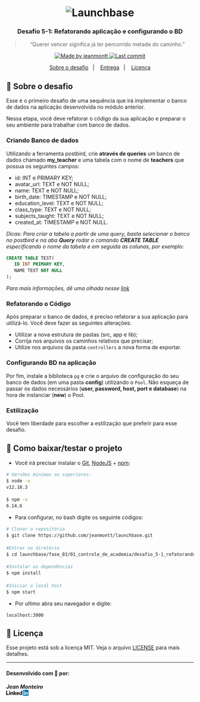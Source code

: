 <h1 align="center">
    <img alt="Launchbase" src="https://storage.googleapis.com/golden-wind/bootcamp-launchbase/logo.png" width="400px" />
</h1>

<h3 align="center">
  Desafio 5-1: Refatorando aplicação e configurando o BD
</h3>

<blockquote align="center">“Querer vencer significa já ter percorrido metade do caminho.”</blockquote>

<p align="center">

  <a href="https://github.com/jeanmontt">
    <img alt="Made by jeanmontt" src="https://img.shields.io/badge/made%20by-jeanmontt-blue">
  </a>

  <a href="https://github.com/jeanmontt/launchbase/commits/master" >
    <img alt="Last commit" src="https://img.shields.io/github/last-commit/jeanmontt/launchbase">
  </a>

</p>

<p align="center">
  <a href="#rocket-sobre-o-desafio">Sobre o desafio</a>&nbsp;&nbsp;&nbsp;|&nbsp;&nbsp;&nbsp;
  <a href="#calendar-entrega">Entrega</a>&nbsp;&nbsp;&nbsp;|&nbsp;&nbsp;&nbsp;
  <a href="#memo-licença">Licença</a>
</p>

## :rocket: Sobre o desafio

Esse é o primeiro desafio de uma sequência que irá implementar o banco de dados na aplicação desenvolvida no módulo anterior.

Nessa etapa, você deve refatorar o código da sua aplicação e preparar o seu ambiente para trabalhar com banco de dados.

### Criando Banco de dados

Utilizando a ferramenta postbird, crie **através de queries** um banco de dados chamado **my_teacher** e uma tabela com o nome de **teachers** que possua os seguintes campos:

- id: INT e PRIMARY KEY;
- avatar_url: TEXT e NOT NULL;
- name: TEXT e NOT NULL;
- birth_date: TIMESTAMP e NOT NULL;
- education_level: TEXT e NOT NULL;
- class_type: TEXT e NOT NULL;
- subjects_taught: TEXT e NOT NULL;
- created_at: TIMESTAMP e NOT NULL.

_Dicas: Para criar a tabela a partir de uma query, basta selecionar o banco no postbird e na aba **Query** rodar o comando **CREATE TABLE** especificando o nome da tabela e em seguida as colunas, por exemplo:_

```sql
CREATE TABLE TEST(
   ID INT PRIMARY KEY,
   NAME TEXT NOT NULL
);
```

_Para mais informações, dê uma olhada nesse [link](https://www.postgresqltutorial.com/postgresql-create-table/)_

### Refatorando o Código

Após preparar o banco de dados, é preciso refatorar a sua aplicação para utilizá-lo. Você deve fazer as seguintes alterações:

- Utilizar a nova estrutura de pastas (src, app e lib);
- Corrija nos arquivos os caminhos relativos que precisar;
- Utilize nos arquivos da pasta `controllers` a nova forma de exportar.

### Configurando BD na aplicação

Por fim, instale a biblioteca `pg` e crie o arquivo de configuração do seu banco de dados (em uma pasta **config**) utilizando o `Pool`. Não esqueça de passar os dados necessários (**user, password, host, port e database**) na hora de instanciar (**new**) o Pool.

### Estilização

Você tem liberdade para escolher a estilização que preferir para esse desafio.

## 💾️ Como baixar/testar o projeto

- Você irá precisar instalar o [Git](https://git-scm.com/), [NodeJS](https://nodejs.org/pt-br/download/) + [npm](https://www.npmjs.com/get-npm):

```bash
# Versões mínimas ou superiores.
$ node -v
v12.18.3

$ npm -v
6.14.6
```

- Para configurar, no bash digite os seguinte códigos:

```bash
# Clonar o repositório
$ git clone https://github.com/jeanmontt/launchbase.git

#Entrar no diretório
$ cd launchbase/fase_03/01_controle_de_academia/desafio_5-1_refatorando_aplicacao_e_config_bd

#Instalar as dependências
$ npm install

#Iniciar o local host
$ npm start
```

- Por ultimo abra seu navegador e digite:

```
localhost:3000
```

## :memo: Licença

Esse projeto está sob a licença MIT. Veja o arquivo [LICENSE](../LICENSE) para mais detalhes.

---

#### Desenvolvido com 💙️ por:

***Jean Monteiro*** 
<br/> 
<a href="https://www.linkedin.com/in/jeanmont/">
<img src="https://raw.githubusercontent.com/jeanmontt/NLW-1.0/master/public/assets/linkedin.png">
</a>